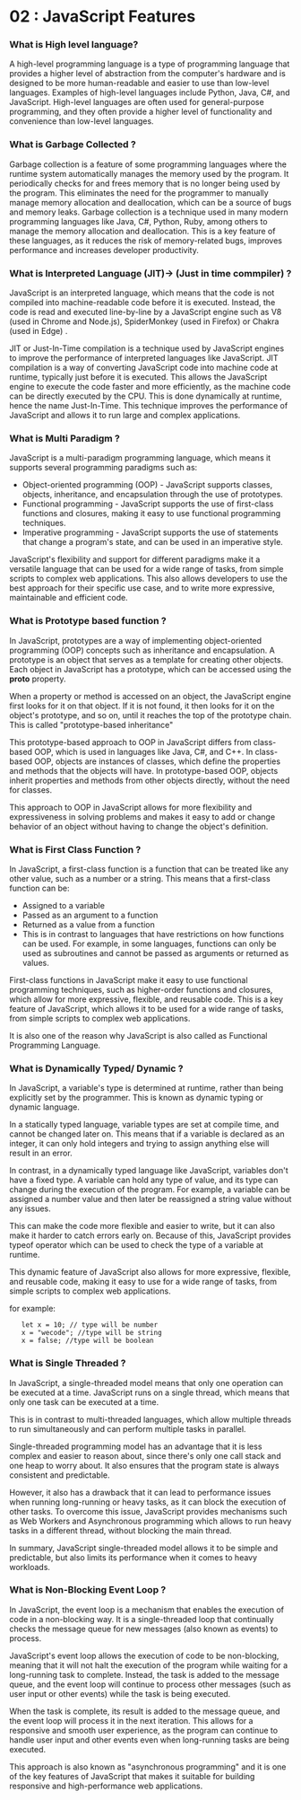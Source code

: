 # 02 : JavaScript Features

### What is High level language?

A high-level programming language is a type of programming language that provides a higher level of abstraction from the computer's hardware and is designed to be more human-readable and easier to use than low-level languages. Examples of high-level languages include Python, Java, C#, and JavaScript. High-level languages are often used for general-purpose programming, and they often provide a higher level of functionality and convenience than low-level languages.

### What is Garbage Collected ?

Garbage collection is a feature of some programming languages where the runtime system automatically manages the memory used by the program. It periodically checks for and frees memory that is no longer being used by the program. This eliminates the need for the programmer to manually manage memory allocation and deallocation, which can be a source of bugs and memory leaks. Garbage collection is a technique used in many modern programming languages like Java, C#, Python, Ruby, among others to manage the memory allocation and deallocation. This is a key feature of these languages, as it reduces the risk of memory-related bugs, improves performance and increases developer productivity.

### What is Interpreted Language (JIT)-> (Just in time commpiler) ?

JavaScript is an interpreted language, which means that the code is not compiled into machine-readable code before it is executed. Instead, the code is read and executed line-by-line by a JavaScript engine such as V8 (used in Chrome and Node.js), SpiderMonkey (used in Firefox) or Chakra (used in Edge) .

JIT or Just-In-Time compilation is a technique used by JavaScript engines to improve the performance of interpreted languages like JavaScript. JIT compilation is a way of converting JavaScript code into machine code at runtime, typically just before it is executed. This allows the JavaScript engine to execute the code faster and more efficiently, as the machine code can be directly executed by the CPU. This is done dynamically at runtime, hence the name Just-In-Time. This technique improves the performance of JavaScript and allows it to run large and complex applications.

### What is Multi Paradigm ?

JavaScript is a multi-paradigm programming language, which means it supports several programming paradigms such as:

- Object-oriented programming (OOP) - JavaScript supports classes, objects, inheritance, and encapsulation through the use of prototypes.
- Functional programming - JavaScript supports the use of first-class functions and closures, making it easy to use functional programming techniques.
- Imperative programming - JavaScript supports the use of statements that change a program's state, and can be used in an imperative style.

JavaScript's flexibility and support for different paradigms make it a versatile language that can be used for a wide range of tasks, from simple scripts to complex web applications. This also allows developers to use the best approach for their specific use case, and to write more expressive, maintainable and efficient code.

### What is Prototype based function ?

In JavaScript, prototypes are a way of implementing object-oriented programming (OOP) concepts such as inheritance and encapsulation. A prototype is an object that serves as a template for creating other objects. Each object in JavaScript has a prototype, which can be accessed using the **proto** property.

When a property or method is accessed on an object, the JavaScript engine first looks for it on that object. If it is not found, it then looks for it on the object's prototype, and so on, until it reaches the top of the prototype chain. This is called "prototype-based inheritance"

This prototype-based approach to OOP in JavaScript differs from class-based OOP, which is used in languages like Java, C#, and C++. In class-based OOP, objects are instances of classes, which define the properties and methods that the objects will have. In prototype-based OOP, objects inherit properties and methods from other objects directly, without the need for classes.

This approach to OOP in JavaScript allows for more flexibility and expressiveness in solving problems and makes it easy to add or change behavior of an object without having to change the object's definition.

### What is First Class Function ?

In JavaScript, a first-class function is a function that can be treated like any other value, such as a number or a string. This means that a first-class function can be:

- Assigned to a variable
- Passed as an argument to a function
- Returned as a value from a function
- This is in contrast to languages that have restrictions on how functions can be used. For example, in some languages, functions can only be used as subroutines and cannot be passed as arguments or returned as values.

First-class functions in JavaScript make it easy to use functional programming techniques, such as higher-order functions and closures, which allow for more expressive, flexible, and reusable code. This is a key feature of JavaScript, which allows it to be used for a wide range of tasks, from simple scripts to complex web applications.

It is also one of the reason why JavaScript is also called as Functional Programming Language.

### What is Dynamically Typed/ Dynamic ?

In JavaScript, a variable's type is determined at runtime, rather than being explicitly set by the programmer. This is known as dynamic typing or dynamic language.

In a statically typed language, variable types are set at compile time, and cannot be changed later on. This means that if a variable is declared as an integer, it can only hold integers and trying to assign anything else will result in an error.

In contrast, in a dynamically typed language like JavaScript, variables don't have a fixed type. A variable can hold any type of value, and its type can change during the execution of the program. For example, a variable can be assigned a number value and then later be reassigned a string value without any issues.

This can make the code more flexible and easier to write, but it can also make it harder to catch errors early on. Because of this, JavaScript provides typeof operator which can be used to check the type of a variable at runtime.

This dynamic feature of JavaScript also allows for more expressive, flexible, and reusable code, making it easy to use for a wide range of tasks, from simple scripts to complex web applications.

for example:

```
   let x = 10; // type will be number
   x = "wecode"; //type will be string
   x = false; //type will be boolean
```

### What is Single Threaded ?

In JavaScript, a single-threaded model means that only one operation can be executed at a time. JavaScript runs on a single thread, which means that only one task can be executed at a time.

This is in contrast to multi-threaded languages, which allow multiple threads to run simultaneously and can perform multiple tasks in parallel.

Single-threaded programming model has an advantage that it is less complex and easier to reason about, since there's only one call stack and one heap to worry about. It also ensures that the program state is always consistent and predictable.

However, it also has a drawback that it can lead to performance issues when running long-running or heavy tasks, as it can block the execution of other tasks. To overcome this issue, JavaScript provides mechanisms such as Web Workers and Asynchronous programming which allows to run heavy tasks in a different thread, without blocking the main thread.

In summary, JavaScript single-threaded model allows it to be simple and predictable, but also limits its performance when it comes to heavy workloads.

### What is Non-Blocking Event Loop ?

In JavaScript, the event loop is a mechanism that enables the execution of code in a non-blocking way. It is a single-threaded loop that continually checks the message queue for new messages (also known as events) to process.

JavaScript's event loop allows the execution of code to be non-blocking, meaning that it will not halt the execution of the program while waiting for a long-running task to complete. Instead, the task is added to the message queue, and the event loop will continue to process other messages (such as user input or other events) while the task is being executed.

When the task is complete, its result is added to the message queue, and the event loop will process it in the next iteration. This allows for a responsive and smooth user experience, as the program can continue to handle user input and other events even when long-running tasks are being executed.

This approach is also known as "asynchronous programming" and it is one of the key features of JavaScript that makes it suitable for building responsive and high-performance web applications.
